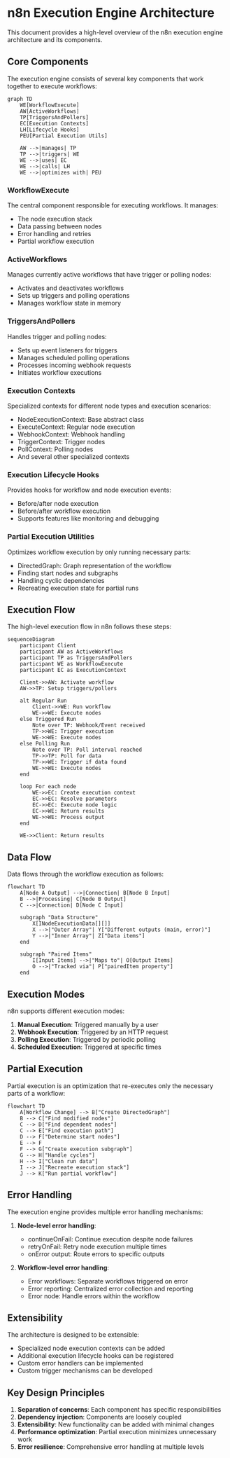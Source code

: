 # n8n Execution Engine Architecture

This document provides a high-level overview of the n8n execution engine architecture and its components.

## Core Components

The execution engine consists of several key components that work together to execute workflows:

```mermaid
graph TD
    WE[WorkflowExecute]
    AW[ActiveWorkflows]
    TP[TriggersAndPollers]
    EC[Execution Contexts]
    LH[Lifecycle Hooks]
    PEU[Partial Execution Utils]
    
    AW -->|manages| TP
    TP -->|triggers| WE
    WE -->|uses| EC
    WE -->|calls| LH
    WE -->|optimizes with| PEU
```

### WorkflowExecute

The central component responsible for executing workflows. It manages:
- The node execution stack
- Data passing between nodes
- Error handling and retries
- Partial workflow execution

### ActiveWorkflows

Manages currently active workflows that have trigger or polling nodes:
- Activates and deactivates workflows
- Sets up triggers and polling operations
- Manages workflow state in memory

### TriggersAndPollers

Handles trigger and polling nodes:
- Sets up event listeners for triggers
- Manages scheduled polling operations
- Processes incoming webhook requests
- Initiates workflow executions

### Execution Contexts

Specialized contexts for different node types and execution scenarios:
- NodeExecutionContext: Base abstract class
- ExecuteContext: Regular node execution
- WebhookContext: Webhook handling
- TriggerContext: Trigger nodes
- PollContext: Polling nodes
- And several other specialized contexts

### Execution Lifecycle Hooks

Provides hooks for workflow and node execution events:
- Before/after node execution
- Before/after workflow execution
- Supports features like monitoring and debugging

### Partial Execution Utilities

Optimizes workflow execution by only running necessary parts:
- DirectedGraph: Graph representation of the workflow
- Finding start nodes and subgraphs
- Handling cyclic dependencies
- Recreating execution state for partial runs

## Execution Flow

The high-level execution flow in n8n follows these steps:

```mermaid
sequenceDiagram
    participant Client
    participant AW as ActiveWorkflows
    participant TP as TriggersAndPollers
    participant WE as WorkflowExecute
    participant EC as ExecutionContext
    
    Client->>AW: Activate workflow
    AW->>TP: Setup triggers/pollers
    
    alt Regular Run
        Client->>WE: Run workflow
        WE->>WE: Execute nodes
    else Triggered Run
        Note over TP: Webhook/Event received
        TP->>WE: Trigger execution
        WE->>WE: Execute nodes
    else Polling Run
        Note over TP: Poll interval reached
        TP->>TP: Poll for data
        TP->>WE: Trigger if data found
        WE->>WE: Execute nodes
    end
    
    loop For each node
        WE->>EC: Create execution context
        EC->>EC: Resolve parameters
        EC->>EC: Execute node logic
        EC->>WE: Return results
        WE->>WE: Process output
    end
    
    WE->>Client: Return results
```

## Data Flow

Data flows through the workflow execution as follows:

```mermaid
flowchart TD
    A[Node A Output] -->|Connection| B[Node B Input]
    B -->|Processing| C[Node B Output]
    C -->|Connection| D[Node C Input]
    
    subgraph "Data Structure"
        X[INodeExecutionData[][]]
        X -->|"Outer Array"| Y["Different outputs (main, error)"]
        Y -->|"Inner Array"| Z["Data items"]
    end
    
    subgraph "Paired Items"
        I[Input Items] -->|"Maps to"| O[Output Items]
        O -->|"Tracked via"| P["pairedItem property"]
    end
```

## Execution Modes

n8n supports different execution modes:

1. **Manual Execution**: Triggered manually by a user
2. **Webhook Execution**: Triggered by an HTTP request
3. **Polling Execution**: Triggered by periodic polling
4. **Scheduled Execution**: Triggered at specific times

## Partial Execution

Partial execution is an optimization that re-executes only the necessary parts of a workflow:

```mermaid
flowchart TD
    A[Workflow Change] --> B["Create DirectedGraph"]
    B --> C["Find modified nodes"]
    C --> D["Find dependent nodes"]
    C --> E["Find execution path"]
    D --> F["Determine start nodes"]
    E --> F
    F --> G["Create execution subgraph"]
    G --> H["Handle cycles"]
    H --> I["Clean run data"]
    I --> J["Recreate execution stack"]
    J --> K["Run partial workflow"]
```

## Error Handling

The execution engine provides multiple error handling mechanisms:

1. **Node-level error handling**:
   - continueOnFail: Continue execution despite node failures
   - retryOnFail: Retry node execution multiple times
   - onError output: Route errors to specific outputs

2. **Workflow-level error handling**:
   - Error workflows: Separate workflows triggered on error
   - Error reporting: Centralized error collection and reporting
   - Error node: Handle errors within the workflow

## Extensibility

The architecture is designed to be extensible:
- Specialized node execution contexts can be added
- Additional execution lifecycle hooks can be registered
- Custom error handlers can be implemented
- Custom trigger mechanisms can be developed

## Key Design Principles

1. **Separation of concerns**: Each component has specific responsibilities
2. **Dependency injection**: Components are loosely coupled
3. **Extensibility**: New functionality can be added with minimal changes
4. **Performance optimization**: Partial execution minimizes unnecessary work
5. **Error resilience**: Comprehensive error handling at multiple levels